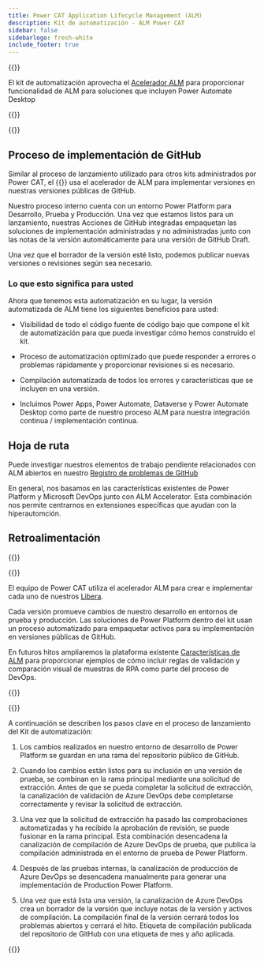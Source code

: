 ```yaml
---
title: Power CAT Application Lifecycle Management (ALM)
description: Kit de automatización - ALM Power CAT
sidebar: false
sidebarlogo: fresh-white
include_footer: true
---
```

{{<slideStyles>}}

<div class="optional">

El kit de automatización aprovecha el [Acelerador ALM](https://aka.ms/aa4pp) para proporcionar funcionalidad de ALM para soluciones que incluyen Power Automate Desktop

</div>

{{<presentation slides="1,2">}}


<div class="optional">

{{<presentationStyles>}}

## Proceso de implementación de GitHub

Similar al proceso de lanzamiento utilizado para otros kits administrados por Power CAT, el {{<product-name>}} usa el acelerador de ALM para implementar versiones en nuestras versiones públicas de GitHub.

Nuestro proceso interno cuenta con un entorno Power Platform para Desarrollo, Prueba y Producción. Una vez que estamos listos para un lanzamiento, nuestras Acciones de GitHub integradas empaquetan las soluciones de implementación administradas y no administradas junto con las notas de la versión automáticamente para una versión de GitHub Draft.

Una vez que el borrador de la versión esté listo, podemos publicar nuevas versiones o revisiones según sea necesario.

### Lo que esto significa para usted

Ahora que tenemos esta automatización en su lugar, la versión automatizada de ALM tiene los siguientes beneficios para usted:

- Visibilidad de todo el código fuente de código bajo que compone el kit de automatización para que pueda investigar cómo hemos construido el kit.

- Proceso de automatización optimizado que puede responder a errores o problemas rápidamente y proporcionar revisiones si es necesario.

- Compilación automatizada de todos los errores y características que se incluyen en una versión.

- Incluimos Power Apps, Power Automate, Dataverse y Power Automate Desktop como parte de nuestro proceso ALM para nuestra integración continua / implementación continua.

## Hoja de ruta

Puede investigar nuestros elementos de trabajo pendiente relacionados con ALM abiertos en nuestro [Registro de problemas de GitHub](https://github.com/microsoft/powercat-automation-kit/issues?q=is%3Aissue+is%3Aopen+label%3Aalm)

En general, nos basamos en las características existentes de Power Platform y Microsoft DevOps junto con ALM Accelerator. Esta combinación nos permite centrarnos en extensiones específicas que ayudan con la hiperautomción.

## Retroalimentación

{{<questions name="/features/alm/powercat.json" completed="Thank you for providing feedback" showNavigationButtons=false >}}

</div>

{{<slide  id="slide1" audio="features/alm/powercat/overview.mp3" description="Power CAT ALM Overview" localImage="/images/illustrations/alm-roadmap-2022-11.svg" >}}

El equipo de Power CAT utiliza el acelerador ALM para crear e implementar cada uno de nuestros [Libera](https://github.com/microsoft/powercat-automation-kit/releases).

Cada versión promueve cambios de nuestro desarrollo en entornos de prueba y producción. Las soluciones de Power Platform dentro del kit usan un proceso automatizado para empaquetar activos para su implementación en versiones públicas de GitHub.

En futuros hitos ampliaremos la plataforma existente [Características de ALM](/es/features/alm) para proporcionar ejemplos de cómo incluir reglas de validación y comparación visual de muestras de RPA como parte del proceso de DevOps.  

{{</slide>}}

{{<slide  id="slide2" audio="features/alm/powercat/release-process.mp3" description="Power CAT Automation Kit Release Checker" localImage="/images/illustrations/alm-powercat-process.svg" >}}

A continuación se describen los pasos clave en el proceso de lanzamiento del Kit de automatización:

1. Los cambios realizados en nuestro entorno de desarrollo de Power Platform se guardan en una rama del repositorio público de GitHub.

2. Cuando los cambios están listos para su inclusión en una versión de prueba, se combinan en la rama principal mediante una solicitud de extracción. Antes de que se pueda completar la solicitud de extracción, la canalización de validación de Azure DevOps debe completarse correctamente y revisar la solicitud de extracción.

3. Una vez que la solicitud de extracción ha pasado las comprobaciones automatizadas y ha recibido la aprobación de revisión, se puede fusionar en la rama principal. Esta combinación desencadena la canalización de compilación de Azure DevOps de prueba, que publica la compilación administrada en el entorno de prueba de Power Platform.

4. Después de las pruebas internas, la canalización de producción de Azure DevOps se desencadena manualmente para generar una implementación de Production Power Platform.

5. Una vez que está lista una versión, la canalización de Azure DevOps crea un borrador de la versión que incluye notas de la versión y activos de compilación. La compilación final de la versión cerrará todos los problemas abiertos y cerrará el hito. Etiqueta de compilación publicada del repositorio de GitHub con una etiqueta de mes y año aplicada.

{{</slide>}}
